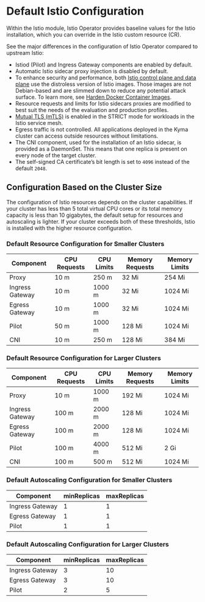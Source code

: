 # Default Istio Configuration

Within the Istio module, Istio Operator provides baseline values for the Istio installation, which you can override in the Istio custom resource (CR).

See the major differences in the configuration of Istio Operator compared to upstream Istio:

- Istiod (Pilot) and Ingress Gateway components are enabled by default.
- Automatic Istio sidecar proxy injection is disabled by default.
- To enhance security and performance, both [Istio control plane and data plane](https://istio.io/latest/docs/ops/deployment/architecture/) use the distroless version of Istio images. Those images are not Debian-based and are slimmed down to reduce any potential attack surface. To learn more, see [Harden Docker Container Images](https://istio.io/latest/docs/ops/configuration/security/harden-docker-images/).
- Resource requests and limits for Istio sidecars proxies are modified to best suit the needs of the evaluation and production profiles.
- [Mutual TLS (mTLS)](https://istio.io/docs/concepts/security/#mutual-tls-authentication) is enabled in the STRICT mode for workloads in the Istio service mesh.
- Egress traffic is not controlled. All applications deployed in the Kyma cluster can access outside resources without limitations.
- The CNI component, used for the installation of an Istio sidecar, is provided as a DaemonSet. This means that one replica is present on every node of the target cluster.
- The self-signed CA certificate’s bit length is set to `4096` instead of the default `2048`.

## Configuration Based on the Cluster Size

The configuration of Istio resources depends on the cluster capabilities. If your cluster has less than 5 total virtual CPU cores or its total memory capacity is less than 10 gigabytes, the default setup for resources and autoscaling is lighter. If your cluster exceeds both of these thresholds, Istio is installed with the higher resource configuration.

### Default Resource Configuration for Smaller Clusters

| Component       | CPU Requests | CPU Limits | Memory Requests | Memory Limits |
|-----------------|--------------|------------|-----------------|---------------|
| Proxy           | 10 m         | 250 m      | 32 Mi           | 254 Mi        |
| Ingress Gateway | 10 m         | 1000 m     | 32 Mi           | 1024 Mi       |
| Egress Gateway  | 10 m         | 1000 m     | 32 Mi           | 1024 Mi       |
| Pilot           | 50 m         | 1000 m     | 128 Mi          | 1024 Mi       |
| CNI             | 10 m         | 250 m      | 128 Mi          | 384 Mi        |

### Default Resource Configuration for Larger Clusters

| Component       | CPU Requests | CPU Limits | Memory Requests | Memory Limits |
|-----------------|--------------|------------|-----------------|---------------|
| Proxy           | 10 m         | 1000 m     | 192 Mi          | 1024 Mi       |
| Ingress Gateway | 100 m        | 2000 m     | 128 Mi          | 1024 Mi       |
| Egress Gateway  | 100 m        | 2000 m     | 128 Mi          | 1024 Mi       |
| Pilot           | 100 m        | 4000 m     | 512 Mi          | 2 Gi          |
| CNI             | 100 m        | 500 m      | 512 Mi          | 1024 Mi       |

### Default Autoscaling Configuration for Smaller Clusters

| Component       | minReplicas | maxReplicas |
|-----------------|-------------|-------------|
| Ingress Gateway | 1           | 1           |
| Egress Gateway  | 1           | 1           |
| Pilot           | 1           | 1           |

### Default Autoscaling Configuration for Larger Clusters

| Component       | minReplicas | maxReplicas |
|-----------------|-------------|-------------|
| Ingress Gateway | 3           | 10          |
| Egress Gateway  | 3           | 10          |
| Pilot           | 2           | 5           |
